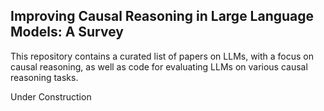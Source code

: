 ## Improving Causal Reasoning in Large Language Models: A Survey
This repository contains a curated list of papers on LLMs, with a focus on causal reasoning, as well as code for evaluating LLMs on various causal reasoning tasks.

Under Construction
